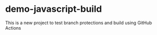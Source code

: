 # demo-javascript-build

This is a new project to test branch protections and build using GitHub Actions
